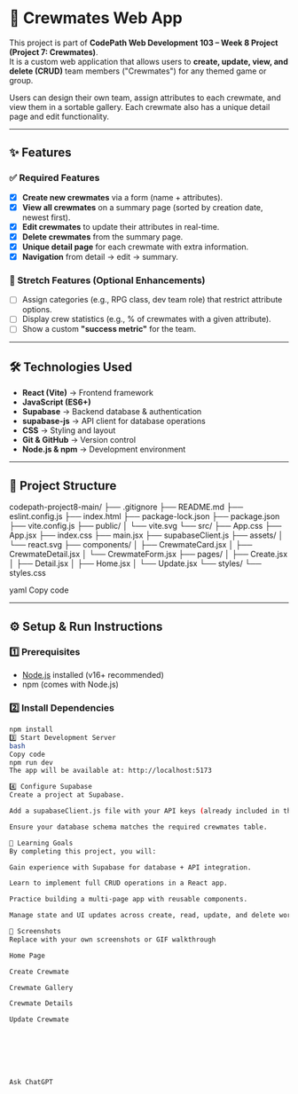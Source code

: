 # 🚀 Crewmates Web App

This project is part of **CodePath Web Development 103 – Week 8 Project (Project 7: Crewmates)**.  
It is a custom web application that allows users to **create, update, view, and delete (CRUD)** team members ("Crewmates") for any themed game or group.

Users can design their own team, assign attributes to each crewmate, and view them in a sortable gallery. Each crewmate also has a unique detail page and edit functionality.

---

## ✨ Features

### ✅ Required Features
- [x] **Create new crewmates** via a form (name + attributes).
- [x] **View all crewmates** on a summary page (sorted by creation date, newest first).
- [x] **Edit crewmates** to update their attributes in real-time.
- [x] **Delete crewmates** from the summary page.
- [x] **Unique detail page** for each crewmate with extra information.
- [x] **Navigation** from detail → edit → summary.

### 🌟 Stretch Features (Optional Enhancements)
- [ ] Assign categories (e.g., RPG class, dev team role) that restrict attribute options.
- [ ] Display crew statistics (e.g., % of crewmates with a given attribute).
- [ ] Show a custom **"success metric"** for the team.

---

## 🛠️ Technologies Used
- **React (Vite)** → Frontend framework
- **JavaScript (ES6+)**
- **Supabase** → Backend database & authentication
- **supabase-js** → API client for database operations
- **CSS** → Styling and layout
- **Git & GitHub** → Version control
- **Node.js & npm** → Development environment

---

## 📂 Project Structure
codepath-project8-main/
├── .gitignore
├── README.md
├── eslint.config.js
├── index.html
├── package-lock.json
├── package.json
├── vite.config.js
├── public/
│ └── vite.svg
└── src/
├── App.css
├── App.jsx
├── index.css
├── main.jsx
├── supabaseClient.js
├── assets/
│ └── react.svg
├── components/
│ ├── CrewmateCard.jsx
│ ├── CrewmateDetail.jsx
│ └── CrewmateForm.jsx
├── pages/
│ ├── Create.jsx
│ ├── Detail.jsx
│ ├── Home.jsx
│ └── Update.jsx
└── styles/
└── styles.css

yaml
Copy code

---

## ⚙️ Setup & Run Instructions

### 1️⃣ Prerequisites
- [Node.js](https://nodejs.org/) installed (v16+ recommended)
- npm (comes with Node.js)

### 2️⃣ Install Dependencies
```bash
npm install
3️⃣ Start Development Server
bash
Copy code
npm run dev
The app will be available at: http://localhost:5173

4️⃣ Configure Supabase
Create a project at Supabase.

Add a supabaseClient.js file with your API keys (already included in the project structure).

Ensure your database schema matches the required crewmates table.

🎯 Learning Goals
By completing this project, you will:

Gain experience with Supabase for database + API integration.

Learn to implement full CRUD operations in a React app.

Practice building a multi-page app with reusable components.

Manage state and UI updates across create, read, update, and delete workflows.

📸 Screenshots
Replace with your own screenshots or GIF walkthrough

Home Page

Create Crewmate

Crewmate Gallery

Crewmate Details

Update Crewmate







Ask ChatGPT

